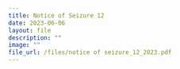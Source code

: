 ```yaml
---
title: Notice of Seizure 12
date: 2023-06-06
layout: file
description: ""
image: ""
file_url: /files/notice of seizure_12_2023.pdf
---
```

